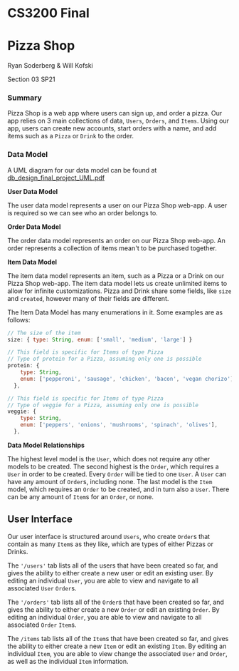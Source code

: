 # CS3200 Final

# Pizza Shop

Ryan Soderberg & Will Kofski

Section 03 SP21

### Summary

Pizza Shop is a web app where users can sign up, and order a pizza. Our app relies on 3 main collections of data, `Users`, `Orders`, and `Items`. Using our app, users can create new accounts, start orders with a name, and add items such as a `Pizza` or `Drink` to the order.

### Data Model

A UML diagram for our data model can be found at [db_design_final_project_UML.pdf](https://github.com/Ryanjso/CS3200-Final-Project/blob/main/db_design_final_project_UML.pdf)

**User Data Model**

The user data model represents a user on our Pizza Shop web-app. A user is required so we can see who an order belongs to.

**Order Data Model**

The order data model represents an order on our Pizza Shop web-app. An order represents a collection of items mean't to be purchased together.

**Item Data Model**

The item data model represents an item, such as a Pizza or a Drink on our Pizza Shop web-app. The item data model lets us create unlimited items to allow for infinite customizations. Pizza and Drink share some fields, like `size` and `created`, however many of their fields are different.

The Item Data Model has many enumerations in it. Some examples are as follows:

```jsx
// The size of the item
size: { type: String, enum: ['small', 'medium', 'large'] }

// This field is specific for Items of type Pizza
// Type of protein for a Pizza, assuming only one is possible
protein: {
    type: String,
    enum: ['pepperoni', 'sausage', 'chicken', 'bacon', 'vegan chorizo'],
  },

// This field is specific for Items of type Pizza
// Type of veggie for a Pizza, assuming only one is possible
veggie: {
    type: String,
    enum: ['peppers', 'onions', 'mushrooms', 'spinach', 'olives'],
  },
```

**Data Model Relationships**

The highest level model is the `User`, which does not require any other models to be created. The second highest is the `Order`, which requires a `User` in order to be created. Every `Order` will be tied to one `User`. A `User` can have any amount of `Order`s, including none. The last model is the `Item` model, which requires an `Order` to be created, and in turn also a `User`. There can be any amount of `Item`s for an `Order`, or none.

## User Interface

Our user interface is structured around `Users`, who create `Order`s that contain as many `Item`s as they like, which are types of either Pizzas or Drinks.

The `'/users'` tab lists all of the users that have been created so far, and gives the ability to either create a new user or edit an existing user. By editing an individual `User`, you are able to view and navigate to all associated `User` `Order`s.

The `'/orders'` tab lists all of the `Order`s that have been created so far, and gives the ability to either create a new `Order` or edit an existing `Order`. By editing an individual `Order`, you are able to view and navigate to all associated `Order` `Item`s.

The `/items` tab lists all of the `Item`s that have been created so far, and gives the ability to either create a new `Item` or edit an existing `Item`. By editing an individual `Item`, you are able to view change the associated `User` and `Order`, as well as the individual `Item` information.
